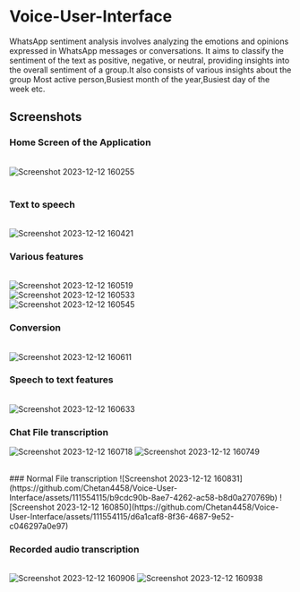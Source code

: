 # Voice-User-Interface


WhatsApp sentiment analysis involves analyzing the emotions and opinions expressed in WhatsApp messages or conversations. It aims to classify the sentiment of the text as positive, negative, or neutral, providing insights into the overall sentiment of a group.It also consists of various insights about the group Most active person,Busiest month of the year,Busiest day of the week etc.



## Screenshots
### Home Screen of the Application
<br />![Screenshot 2023-12-12 160255](https://github.com/Chetan4458/Voice-User-Interface/assets/111554115/3e4979ec-78fb-40f0-a8cb-da17bd410849)
<br />
<br />
### Text to speech
<br />![Screenshot 2023-12-12 160421](https://github.com/Chetan4458/Voice-User-Interface/assets/111554115/e35f92c9-82c4-4217-b74d-d317a3a1bedc)
<br />
### Various features
<br />![Screenshot 2023-12-12 160519](https://github.com/Chetan4458/Voice-User-Interface/assets/111554115/26010675-564c-400a-bbd3-906e77638de1)
<br />![Screenshot 2023-12-12 160533](https://github.com/Chetan4458/Voice-User-Interface/assets/111554115/2b8d7a1f-e6a2-4fb8-87da-68254e675e9b)
<br />![Screenshot 2023-12-12 160545](https://github.com/Chetan4458/Voice-User-Interface/assets/111554115/6ace76a9-64fa-491a-b6fe-0d3cc552155d)
<br />
### Conversion
<br />![Screenshot 2023-12-12 160611](https://github.com/Chetan4458/Voice-User-Interface/assets/111554115/c6123d1d-2a77-4a4e-82cf-f0a899d9a0f2)
<br />
### Speech to text features
<br />![Screenshot 2023-12-12 160633](https://github.com/Chetan4458/Voice-User-Interface/assets/111554115/2029e66b-5739-40ff-bff7-f33a0cad9f3c)
<br />

### Chat File transcription
![Screenshot 2023-12-12 160718](https://github.com/Chetan4458/Voice-User-Interface/assets/111554115/235e01e5-8748-4cbd-8a5b-5f8d5588ce9e)
![Screenshot 2023-12-12 160749](https://github.com/Chetan4458/Voice-User-Interface/assets/111554115/9ee92395-a60e-4eaa-b425-389a21b2ce29)

<br />
### Normal File transcription
![Screenshot 2023-12-12 160831](https://github.com/Chetan4458/Voice-User-Interface/assets/111554115/b9cdc90b-8ae7-4262-ac58-b8d0a270769b)
![Screenshot 2023-12-12 160850](https://github.com/Chetan4458/Voice-User-Interface/assets/111554115/d6a1caf8-8f36-4687-9e52-c046297a0e97)

<br />

### Recorded audio transcription
<br />![Screenshot 2023-12-12 160906](https://github.com/Chetan4458/Voice-User-Interface/assets/111554115/bb9b7950-3e57-40db-8d47-a169e5638cd1)
![Screenshot 2023-12-12 160938](https://github.com/Chetan4458/Voice-User-Interface/assets/111554115/3f3d67d6-2247-4771-ba96-583d0096c2a4)






